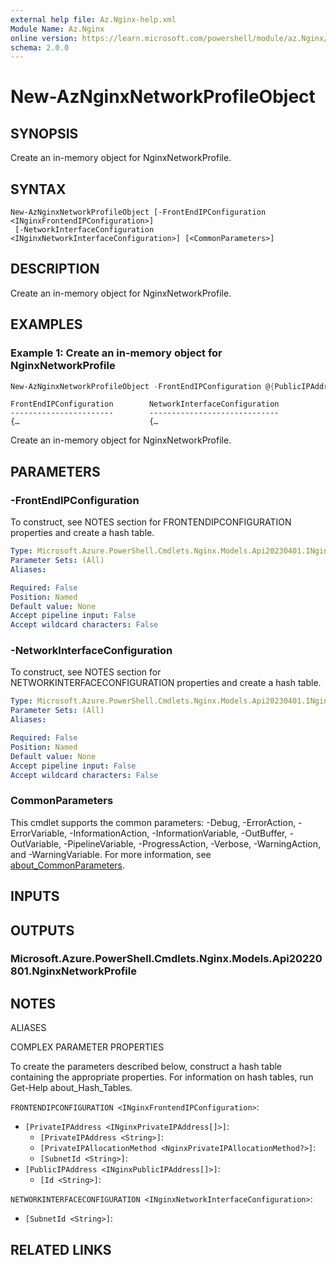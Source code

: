 ```yaml
---
external help file: Az.Nginx-help.xml
Module Name: Az.Nginx
online version: https://learn.microsoft.com/powershell/module/az.Nginx/new-AzNginxNetworkProfileObject
schema: 2.0.0
---
```


# New-AzNginxNetworkProfileObject

## SYNOPSIS
Create an in-memory object for NginxNetworkProfile.

## SYNTAX

```
New-AzNginxNetworkProfileObject [-FrontEndIPConfiguration <INginxFrontendIPConfiguration>]
 [-NetworkInterfaceConfiguration <INginxNetworkInterfaceConfiguration>] [<CommonParameters>]
```

## DESCRIPTION
Create an in-memory object for NginxNetworkProfile.

## EXAMPLES

### Example 1: Create an in-memory object for NginxNetworkProfile
```powershell
New-AzNginxNetworkProfileObject -FrontEndIPConfiguration @{PublicIPAddress=@($publicIp)} -NetworkInterfaceConfiguration @{SubnetId='/subscriptions/xxxxxxxxxx-xxxx-xxxxx-xxxxxxxxxxxx/resourceGroups/nginx-test-rg/providers/Microsoft.Network/virtualNetworks/nginx-test-vnet/subnets/default'}
```

```output
FrontEndIPConfiguration        NetworkInterfaceConfiguration
-----------------------        -----------------------------
{…                             {…
```

Create an in-memory object for NginxNetworkProfile.

## PARAMETERS

### -FrontEndIPConfiguration
To construct, see NOTES section for FRONTENDIPCONFIGURATION properties and create a hash table.

```yaml
Type: Microsoft.Azure.PowerShell.Cmdlets.Nginx.Models.Api20230401.INginxFrontendIPConfiguration
Parameter Sets: (All)
Aliases:

Required: False
Position: Named
Default value: None
Accept pipeline input: False
Accept wildcard characters: False
```

### -NetworkInterfaceConfiguration
To construct, see NOTES section for NETWORKINTERFACECONFIGURATION properties and create a hash table.

```yaml
Type: Microsoft.Azure.PowerShell.Cmdlets.Nginx.Models.Api20230401.INginxNetworkInterfaceConfiguration
Parameter Sets: (All)
Aliases:

Required: False
Position: Named
Default value: None
Accept pipeline input: False
Accept wildcard characters: False
```

### CommonParameters
This cmdlet supports the common parameters: -Debug, -ErrorAction, -ErrorVariable, -InformationAction, -InformationVariable, -OutBuffer, -OutVariable, -PipelineVariable, -ProgressAction, -Verbose, -WarningAction, and -WarningVariable. For more information, see [about_CommonParameters](http://go.microsoft.com/fwlink/?LinkID=113216).

## INPUTS

## OUTPUTS

### Microsoft.Azure.PowerShell.Cmdlets.Nginx.Models.Api20220801.NginxNetworkProfile

## NOTES

ALIASES

COMPLEX PARAMETER PROPERTIES

To create the parameters described below, construct a hash table containing the appropriate properties. For information on hash tables, run Get-Help about_Hash_Tables.


`FRONTENDIPCONFIGURATION <INginxFrontendIPConfiguration>`: 
  - `[PrivateIPAddress <INginxPrivateIPAddress[]>]`: 
    - `[PrivateIPAddress <String>]`: 
    - `[PrivateIPAllocationMethod <NginxPrivateIPAllocationMethod?>]`: 
    - `[SubnetId <String>]`: 
  - `[PublicIPAddress <INginxPublicIPAddress[]>]`: 
    - `[Id <String>]`: 

`NETWORKINTERFACECONFIGURATION <INginxNetworkInterfaceConfiguration>`: 
  - `[SubnetId <String>]`: 

## RELATED LINKS
